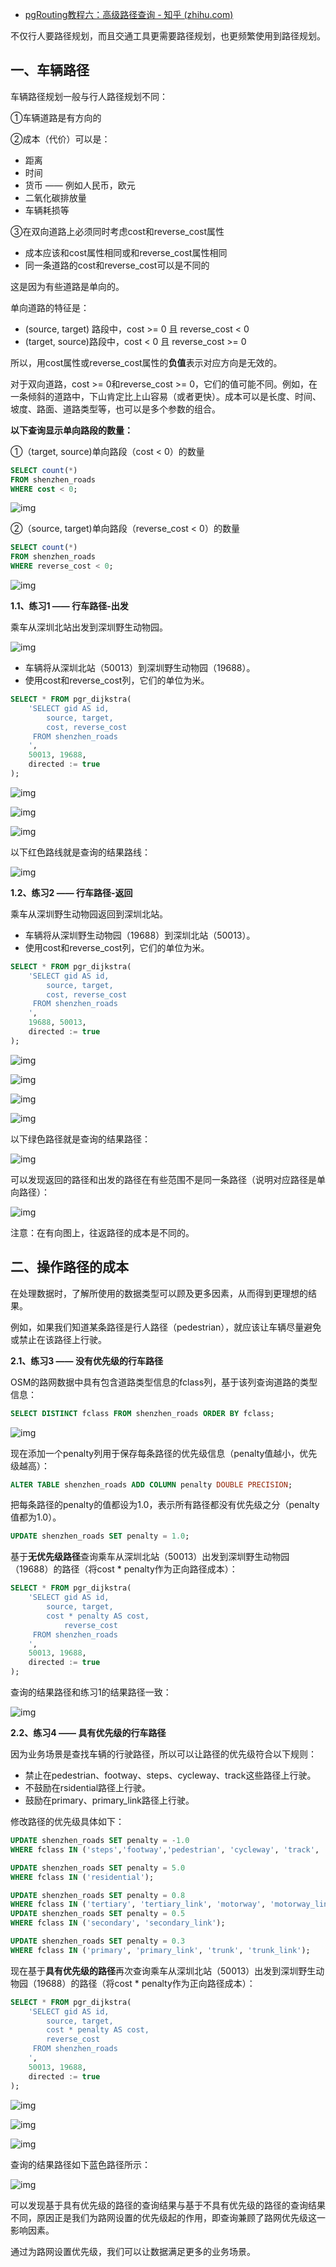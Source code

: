 - [pgRouting教程六：高级路径查询 - 知乎 (zhihu.com)](https://zhuanlan.zhihu.com/p/86960640)

不仅行人要路径规划，而且交通工具更需要路径规划，也更频繁使用到路径规划。

## 一、车辆路径

车辆路径规划一般与行人路径规划不同：

①车辆道路是有方向的

②成本（代价）可以是：

- 距离
- 时间
- 货币 —— 例如人民币，欧元
- 二氧化碳排放量
- 车辆耗损等

③在双向道路上必须同时考虑cost和reverse_cost属性

- 成本应该和cost属性相同或和reverse_cost属性相同
- 同一条道路的cost和reverse_cost可以是不同的

这是因为有些道路是单向的。

单向道路的特征是：

- (source, target) 路段中，cost >= 0 且 reverse_cost < 0
- (target, source)路段中，cost < 0 且 reverse_cost >= 0

所以，用cost属性或reverse_cost属性的**负值**表示对应方向是无效的。

对于双向道路，cost >= 0和reverse_cost >= 0，它们的值可能不同。例如，在一条倾斜的道路中，下山肯定比上山容易（或者更快）。成本可以是长度、时间、坡度、路面、道路类型等，也可以是多个参数的组合。

**以下查询显示单向路段的数量：**

①（target, source)单向路段（cost < 0）的数量

```sql
SELECT count(*)
FROM shenzhen_roads
WHERE cost < 0;
```

![img](https://pic4.zhimg.com/80/v2-ce61255c958b88531b26841bda7a8647_720w.jpg)

②（source, target)单向路段（reverse_cost < 0）的数量

```sql
SELECT count(*)
FROM shenzhen_roads
WHERE reverse_cost < 0;
```

![img](https://pic2.zhimg.com/80/v2-47601c75f28fb15ff49644e567ce6df9_720w.png)

**1.1、练习1 —— 行车路径-出发**

乘车从深圳北站出发到深圳野生动物园。

![img](https://pic2.zhimg.com/80/v2-4a888b0592d8df920e43e6f5317239e5_720w.jpg)

- 车辆将从深圳北站（50013）到深圳野生动物园（19688）。
- 使用cost和reverse_cost列，它们的单位为米。

```sql
SELECT * FROM pgr_dijkstra(
	'SELECT gid AS id,
		source, target,
		cost, reverse_cost
	 FROM shenzhen_roads
	',
	50013, 19688,
	directed := true
);
```

![img](https://pic4.zhimg.com/80/v2-1443264d0ce8d35f66ff105a0ebce44b_720w.jpg)

![img](https://pic2.zhimg.com/80/v2-8226749a0a80c64b6062972bda8d31d9_720w.jpg)

![img](https://pic1.zhimg.com/80/v2-dcc55bb2bf179eec929e50d7747a36c8_720w.jpg)

以下红色路线就是查询的结果路线：

![img](https://pic2.zhimg.com/80/v2-12ff94c92983d4fa6b147033252e2ced_720w.jpg)

**1.2、练习2 —— 行车路径-返回**

乘车从深圳野生动物园返回到深圳北站。

- 车辆将从深圳野生动物园（19688）到深圳北站（50013）。
- 使用cost和reverse_cost列，它们的单位为米。

```sql
SELECT * FROM pgr_dijkstra(
	'SELECT gid AS id,
		source, target,
		cost, reverse_cost
	 FROM shenzhen_roads
	',
	19688, 50013, 
	directed := true
);
```

![img](https://pic4.zhimg.com/80/v2-778dd86f9fe768019cc9c43ce8734b07_720w.jpg)

![img](https://pic3.zhimg.com/80/v2-b7b1d54a09722393e0e070560b2fd59e_720w.jpg)

![img](https://pic1.zhimg.com/80/v2-bc15db727e1468489afac59fe2a4e8fc_720w.jpg)

![img](https://pic4.zhimg.com/80/v2-bf8168f025c1f0258c155592f7265fd7_720w.jpg)

以下绿色路径就是查询的结果路径：

![img](https://pic3.zhimg.com/80/v2-3cf46f696155360e126d23eee1945026_720w.jpg)

可以发现返回的路径和出发的路径在有些范围不是同一条路径（说明对应路径是单向路径）：

![img](https://pic4.zhimg.com/80/v2-7ed0d500005181caff41c4154642ee87_720w.jpg)

注意：在有向图上，往返路径的成本是不同的。

## 二、操作路径的成本

在处理数据时，了解所使用的数据类型可以顾及更多因素，从而得到更理想的结果。

例如，如果我们知道某条路径是行人路径（pedestrian），就应该让车辆尽量避免或禁止在该路径上行驶。

**2.1、练习3 —— 没有优先级的行车路径**

OSM的路网数据中具有包含道路类型信息的fclass列，基于该列查询道路的类型信息：

```sql
SELECT DISTINCT fclass FROM shenzhen_roads ORDER BY fclass;
```

![img](https://pic4.zhimg.com/80/v2-e08e63c05679983ef39d85bb41740b93_720w.jpg)

现在添加一个penalty列用于保存每条路径的优先级信息（penalty值越小，优先级越高）：

```sql
ALTER TABLE shenzhen_roads ADD COLUMN penalty DOUBLE PRECISION;
```

把每条路径的penalty的值都设为1.0，表示所有路径都没有优先级之分（penalty值都为1.0）。

```sql
UPDATE shenzhen_roads SET penalty = 1.0;
```

基于**无优先级路径**查询乘车从深圳北站（50013）出发到深圳野生动物园（19688）的路径（将cost * penalty作为正向路径成本）：

```sql
SELECT * FROM pgr_dijkstra(
	'SELECT gid AS id,
		source, target,
		cost * penalty AS cost, 
	        reverse_cost
	 FROM shenzhen_roads
	',
	50013, 19688, 
	directed := true
);
```

查询的结果路径和练习1的结果路径一致：

![img](https://pic1.zhimg.com/80/v2-71964ea1c50910d16ce0fb52499d9284_720w.jpg)

**2.2、练习4 —— 具有优先级的行车路径**

因为业务场景是查找车辆的行驶路径，所以可以让路径的优先级符合以下规则：

- 禁止在pedestrian、footway、steps、cycleway、track这些路径上行驶。
- 不鼓励在rsidential路径上行驶。
- 鼓励在primary、primary_link路径上行驶。

修改路径的优先级具体如下：

```sql
UPDATE shenzhen_roads SET penalty = -1.0
WHERE fclass IN ('steps','footway','pedestrian', 'cycleway', 'track', 'track_grade2');

UPDATE shenzhen_roads SET penalty = 5.0
WHERE fclass IN ('residential');

UPDATE shenzhen_roads SET penalty = 0.8
WHERE fclass IN ('tertiary', 'tertiary_link', 'motorway', 'motorway_link', 'living_street');
UPDATE shenzhen_roads SET penalty = 0.5
WHERE fclass IN ('secondary', 'secondary_link');

UPDATE shenzhen_roads SET penalty = 0.3
WHERE fclass IN ('primary', 'primary_link', 'trunk', 'trunk_link');
```

现在基于**具有优先级的路径**再次查询乘车从深圳北站（50013）出发到深圳野生动物园（19688）的路径（将cost * penalty作为正向路径成本）：

```sql
SELECT * FROM pgr_dijkstra(
	'SELECT gid AS id,
		source, target,
		cost * penalty AS cost, 
	    reverse_cost
	 FROM shenzhen_roads
	',
	50013, 19688, 
	directed := true
);
```

![img](https://pic4.zhimg.com/80/v2-40b15a3080df8b711dc741e38fe00aff_720w.jpg)

![img](https://pic4.zhimg.com/80/v2-c019c9c348f461787b41344c525d83bb_720w.jpg)

![img](https://pic1.zhimg.com/80/v2-3ed5bfa34e6db55c3e161a342a6489d8_720w.jpg)

查询的结果路径如下蓝色路径所示：

![img](https://pic1.zhimg.com/80/v2-07475894e99939fc681e66a77e5bea68_720w.jpg)

可以发现基于具有优先级的路径的查询结果与基于不具有优先级的路径的查询结果不同，原因正是我们为路网设置的优先级起的作用，即查询兼顾了路网优先级这一影响因素。

通过为路网设置优先级，我们可以让数据满足更多的业务场景。